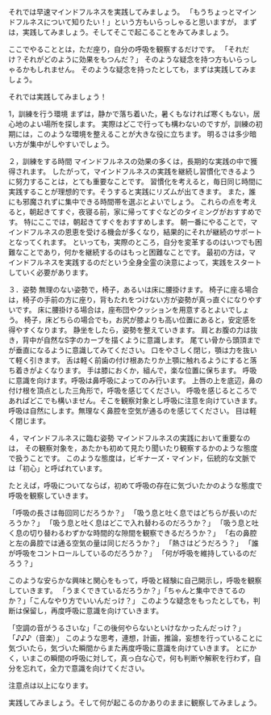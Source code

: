 それでは早速マインドフルネスを実践してみましょう。
「もうちょっとマインドフルネスについて知りたい！」という方もいらっしゃると思いますが，
まずは，実践してみましょう。そしてそこで起こることをみてみましょう。


ここでやることとは，ただ座り，自分の呼吸を観察するだけです。
「それだけ？それがどのように効果をもつんだ？」
そのような疑念を持つ方もいらっしゃるかもしれません。
そのような疑念を持ったとしても，まずは実践してみましょう。


それでは実践してみましょう！


1，訓練を行う環境
まずは，静かで落ち着いた，暑くもなければ寒くもない，居心地のよい場所を探します。
実際はどこで行っても構わないのですが，訓練の初期には，このような環境を整えることが大きな役に立ちます。
明るさは多少暗い方が集中がしやすいでしょう。


２，訓練をする時間
マインドフルネスの効果の多くは，長期的な実践の中で獲得されます。
したがって，マインドフルネスの実践を継続し習慣化できるように努力することは，とても重要なことです。
習慣化を考えると，毎日同じ時間に実践することが理想的です。そうすると実践にリズムが出てきます。
また，誰にも邪魔されずに集中できる時間帯を選ぶとよいでしょう。
これらの点を考えると，朝起きてすぐ，夜寝る前，家に帰ってすぐなどのタイミングがおすすめです。
特にここでは，朝起きてすぐをおすすめします。
朝一番にやることで，マインドフルネスの恩恵を受ける機会が多くなり，結果的にそれが継続のサポートとなってくれます。
といっても，実際のところ，自分を変革するのはいつでも困難なことであり，何かを継続するのはもっと困難なことです。
最初の方は，マインドフルネスを実践するのだという全身全霊の決意によって，実践をスタートしていく必要があります。


３．姿勢
無理のない姿勢で，椅子，あるいは床に腰掛けます。
椅子に座る場合は，椅子の手前の方に座り，背もたれをつけない方が姿勢が真っ直ぐになりやすいです。
床に腰掛ける場合は，座布団やクッションを用意するとよいでしょう。
椅子，床どちらの場合でも，お尻が膝よりも高い位置にあると，安定感を得やすくなります。
静坐をしたら，姿勢を整えていきます。
肩とお腹の力は抜き，背中が自然なS字のカーブを描くように意識します。
尾てい骨から頭頂までが垂直になるように意識してみてください。
口をやさしく閉じ，顎は力を抜いて軽く引きます。
舌は軽く前歯の付け根あたりか上顎に触れるようにすると落ち着きがよくなります。
手は膝におくか，組んで，楽な位置に保ちます。
呼吸に意識を向けます。呼吸は鼻呼吸によってのみ行います。
上唇の上を底辺，鼻の付け根を頂点とした三角形で，呼吸を感じてください。
呼吸を感じるところであればどこでも構いません。そこを観察対象とし呼吸に注意を向けていきます。
呼吸は自然にします。無理なく鼻腔を空気が通るのを感じてください。
目は軽く閉じます。


４，マインドフルネスに臨む姿勢
マインドフルネスの実践において重要なのは，
その観察対象を，あたかも初めて見たり聞いたり観察するかのような態度で扱うことです。
このような態度は，ビギナーズ・マインド，伝統的な文脈では「初心」と呼ばれています。

たとえば，呼吸についてならば，初めて呼吸の存在に気づいたかのような態度で呼吸を観察していきます。

「呼吸の長さは毎回同じだろうか？」
「吸う息と吐く息ではどちらが長いのだろうか？」
「吸う息と吐く息はどこで入れ替わるのだろうか？」
「吸う息と吐く息の切り替わるわずかな時間的な隙間を観察できるだろうか？」
「右の鼻腔と左の鼻腔では通る空気の量は同じだろうか？」
「熱さはどうだろう？」
「誰が呼吸をコントロールしているのだろうか？」
「何が呼吸を維持しているのだろう？」

このような安らかな興味と関心をもって，呼吸と経験に自己開示し，呼吸を観察していきます。
「うまくできているだろうか？」「ちゃんと集中できてるのか？」「こんなやり方でいいんだっけ？」
このような疑念をもったとしても，判断は保留し，再度呼吸に意識を向けていきます。

「空調の音がうるさいな」「この後何やらないといけなかったんだっけ？」「♪♪♪（音楽）」
このような思考，連想，計画，推論，妄想を行っていることに気づいたら，気づいた瞬間からまた再度呼吸に意識を向けていきます。
とにかく，いまこの瞬間の呼吸に対して，真っ白な心で，何も判断や解釈を行わず，自分を忘れて，全力で意識を向けてください。

注意点は以上になります。

実践してみましょう。そして何が起こるのかありのままに観察してみましょう。

